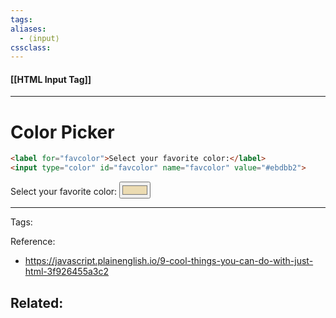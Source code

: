```yaml
---
tags: 
aliases: 
  - ⟨input⟩
cssclass: 
---
```


#### [[HTML Input Tag]]

---

# Color Picker

```html
<label for="favcolor">Select your favorite color:</label>
<input type="color" id="favcolor" name="favcolor" value="#ebdbb2">
```

<label for="favcolor">Select your favorite color:</label>
<input type="color" id="favcolor" name="favcolor" value="#ebdbb2">


---
Tags: 

Reference:
- <https://javascript.plainenglish.io/9-cool-things-you-can-do-with-just-html-3f926455a3c2>

Related:
- 
